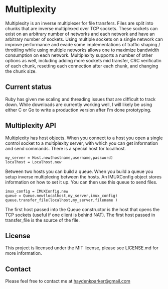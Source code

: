 Multiplexity
============

Multiplexity is an inverse multiplexer for file transfers.  Files are split into chunks that are inverse multiplexed over TCP sockets.  These sockets can exist on an arbitrary number of networks and each network and have an arbitrary number of sockets.  Using multiple sockets on a single network can improve performance and evade some implementations of traffic shaping / throttling while using multiple networks allows one to maximize bandwidth consumption on each network.  Multiplexity supports a number of other options as well, including adding more sockets mid transfer, CRC verificatin of each chunk, resetting each connection after each chunk, and changing the chunk size.

Current status
--------------

Ruby has given me scaling and threading issues that are difficult to track down.  While downloads are currently working well, I will likely be using either C or Go to write a production version after I'm done prototyping.

Multiplexity API
----------------

Multiplexity has host objects.  When you connect to a host you open a single control socket to a multiplexity server, with which you can get information and send commands.  There is a special host for localhost.

    my_server = Host.new(hostname,username,password)
    localhost = Localhost.new

Between two hosts you can build a queue.  When you build a queue you setup inverse multiplexing between the hosts.  An IMUXConfig object stores information on how to set it up.  You can then use this queue to send files.

    imux_config = IMUXConfig.new
    queue = Queue.new(localhost,my_server,imux_config)
    queue.transfer_file(localhost,my_server,filename )

The first host passed into the Queue constructor is the host that opens the TCP sockets (useful if one client is behind NAT).  The first host passed in transfer_file is the source of the file.

License
-------

This project is licensed under the MIT license, please see LICENSE.md for more information.

Contact
-------

Please feel free to contact me at haydenkparker@gmail.com
